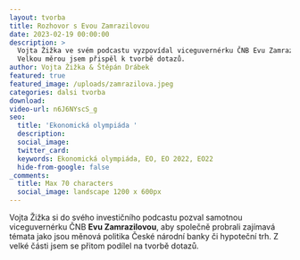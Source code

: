 ```yaml
---
layout: tvorba
title: Rozhovor s Evou Zamrazilovou
date: 2023-02-19 00:00:00
description: >
  Vojta Žižka ve svém podcastu vyzpovídal viceguvernérku ČNB Evu Zamrazilovou.
  Velkou měrou jsem přispěl k tvorbě dotazů.
author: Vojta Žižka & Štěpán Drábek
featured: true
featured_image: /uploads/zamrazilova.jpeg
categories: dalsi tvorba
download:
video-url: n6J6NYscS_g
seo:
  title: 'Ekonomická olympiáda '
  description:
  social_image:
  twitter_card:
  keywords: Ekonomická olympiáda, EO, EO 2022, EO22
  hide-from-google: false
_comments:
  title: Max 70 characters
  social_image: landscape 1200 x 600px
---
```

Vojta Žižka si do svého investičního podcastu pozval samotnou viceguvernérku ČNB **Evu Zamrazilovou**, aby společně probrali zajímavá témata jako jsou měnová politika České národní banky či hypoteční trh. Z velké části jsem se přitom podílel na tvorbě dotazů.